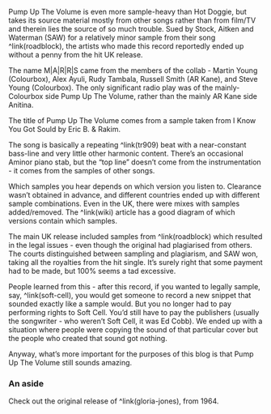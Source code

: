 Pump Up The Volume is even more sample-heavy than Hot Doggie, but takes its source material mostly from other songs rather than from film/TV and therein lies the source of so much trouble. Sued by Stock, Aitken and Waterman (SAW) for a relatively minor sample from their song ^link(roadblock), the artists who made this record reportedly ended up without a penny from the hit UK release.

The name M|A|R|R|S came from the members of the collab - Martin Young (Colourbox), Alex Ayuli, Rudy Tambala, Russell Smith (AR Kane), and Steve Young (Colourbox).  The only significant radio play was of the mainly-Colourbox side Pump Up The Volume, rather than the mainly AR Kane side Anitina.

The title of Pump Up The Volume comes from a sample taken from I Know You Got Sould by Eric B. & Rakim.

The song is basically a repeating ^link(tr909) beat with a near-constant bass-line and very little other harmonic content. There’s an occasional Aminor piano stab, but the “top line” doesn’t come from the instrumentation - it comes  from the samples of other songs.

Which samples you hear depends on which version you listen to.  Clearance wasn’t obtained in advance, and different countries ended up with different sample combinations. Even in the UK, there were mixes with samples added/removed. The ^link(wiki) article has a good diagram of which versions contain which samples.

The main UK release included samples from ^link(roadblock) which resulted in the legal issues - even though the original had plagiarised from others. The courts distinguished between sampling and plagiarism, and SAW won, taking all the royalties from the hit single. It’s surely right that some payment had to be made, but 100% seems a tad excessive.

People learned from this - after this record, if you wanted to legally sample, say, ^link(soft-cell), you would get someone to record a new snippet that sounded exactly like a sample would. But you no longer had to pay performing rights to Soft Cell. You’d still have to pay the publishers (usually the songwriter - who weren’t Soft Cell, it was Ed Cobb).  We ended up with a situation where people were copying the sound of that particular cover but the people who created that sound got nothing.

Anyway, what’s more important for the purposes of this blog is that Pump Up The Volume still sounds amazing.

### An aside

Check out the original release of ^link(gloria-jones), from 1964.
